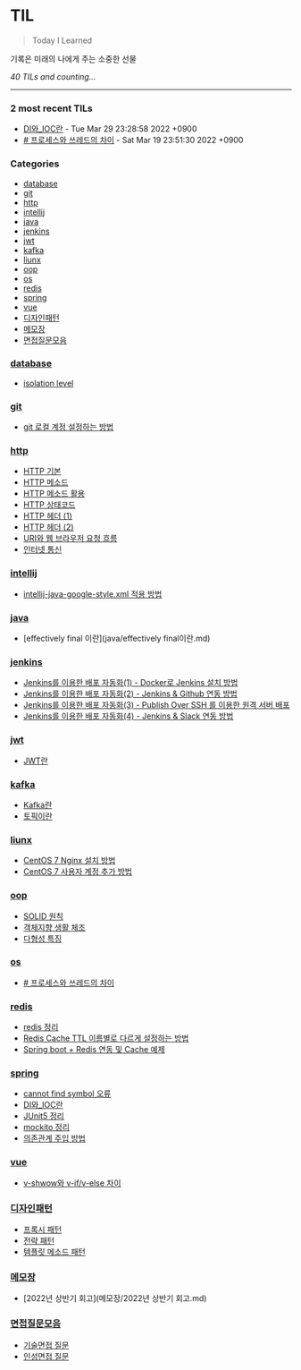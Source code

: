 # TIL
> Today I Learned

기록은 미래의 나에게 주는 소중한 선물


_40 TILs and counting..._

---

### 2 most recent TILs

- [DI와_IOC란](spring/di_ioc란.md) - Tue Mar 29 23:28:58 2022 +0900
- [# 프로세스와 쓰레드의 차이](os/프로세스와_쓰레드차이.md) - Sat Mar 19 23:51:30 2022 +0900

### Categories

- [database](#database)
- [git](#git)
- [http](#http)
- [intellij](#intellij)
- [java](#java)
- [jenkins](#jenkins)
- [jwt](#jwt)
- [kafka](#kafka)
- [liunx](#liunx)
- [oop](#oop)
- [os](#os)
- [redis](#redis)
- [spring](#spring)
- [vue](#vue)
- [디자인패턴](#디자인패턴)
- [메모장](#메모장)
- [면접질문모음](#면접질문모음)

### [database](#database)
- [isolation level](database/isolation_level.md)

### [git](#git)
- [git 로컬 계정 설정하는 방법](git/로컬_계정_설정.md)

### [http](#http)
- [HTTP 기본](http/http_기본.md)
- [HTTP 메소드](http/http_메소드.md)
- [HTTP 메소드 활용](http/http_메소드_활용.md)
- [HTTP 상태코드](http/http_상태코드.md)
- [HTTP 헤더 (1)](http/http_헤더1.md)
- [HTTP 헤더 (2)](http/http_헤더2.md)
- [URI와 웹 브라우저 요청 흐름](http/uri와_웹_브라우저_요청_흐름.md)
- [인터넷 통신](http/인터넷_네트워크.md)

### [intellij](#intellij)
- [intellij-java-google-style.xml 적용 방법](intellij/intellij-java-google-style.xml_적용_방법.md)

### [java](#java)
- [effectively final 이란](java/effectively final이란.md)

### [jenkins](#jenkins)
- [Jenkins를 이용한 배포 자동화(1) - Docker로 Jenkins 설치 방법](jenkins/jenkins를_이용한_배포_자동화_구축(1).md)
- [Jenkins를 이용한 배포 자동화(2) - Jenkins & Github 연동 방법](jenkins/jenkins를_이용한_배포_자동화_구축(2).md)
- [Jenkins를 이용한 배포 자동화(3) - Publish Over SSH 를 이용한 원격 서버 배포](jenkins/jenkins를_이용한_배포_자동화_구축(3).md)
- [Jenkins를 이용한 배포 자동화(4) - Jenkins & Slack 연동 방법](jenkins/jenkins를_이용한_배포_자동화_구축(4).md)

### [jwt](#jwt)
- [JWT란](jwt/jwt란.md)

### [kafka](#kafka)
- [Kafka란](kafka/kafka란.md)
- [토픽이란](kafka/토픽이란.md)

### [liunx](#liunx)
- [CentOS 7 Nginx 설치 방법](liunx/centos7_nginx_설치_방법.md)
- [CentOS 7 사용자 계정 추가 방법](liunx/centos7_사용자_계정_추가_방법.md)

### [oop](#oop)
- [SOLID 원칙](oop/SOLID원칙.md)
- [객체지향 생활 체조](oop/객체지향생활체조.md)
- [다형성 특징](oop/다형성_특징.md)

### [os](#os)
- [# 프로세스와 쓰레드의 차이](os/프로세스와_쓰레드차이.md)

### [redis](#redis)
- [redis 정리](redis/redis_정리.md)
- [Redis Cache TTL 이름별로 다르게 설정하는 방법](redis/spring_boot_redis_cache_TTL_이름별로_다르게_설정하는_방법.md)
- [Spring boot + Redis 연동 및 Cache 예제](redis/spring_boot_redis_연동_및_cache_예제.md)

### [spring](#spring)
- [cannot find symbol 오류](spring/cannot_find_symbol_오류.md)
- [DI와_IOC란](spring/di_ioc란.md)
- [JUnit5 정리](spring/junit5.md)
- [mockito 정리](spring/mockito.md)
- [의존관계 주입 방법](spring/다양한_의존관계_주입_방법.md)

### [vue](#vue)
- [v-shwow와 v-if/v-else 차이](vue/v-show_v-if_차이.md)

### [디자인패턴](#디자인패턴)
- [프록시 패턴](디자인패턴/proxy_pattern.md)
- [전략 패턴](디자인패턴/strategy_pattern.md)
- [템플릿 메소드 패턴](디자인패턴/template_method_pattern.md)

### [메모장](#메모장)
- [2022년 상반기 회고](메모장/2022년 상반기 회고.md)

### [면접질문모음](#면접질문모음)
- [기술면접 질문](면접질문모음/기술면접질문.md)
- [인성면접 질문](면접질문모음/인성면접질문.md)

[1]: https://simonwillison.net/2020/Apr/20/self-rewriting-readme/
[2]: https://github.com/jbranchaud/til

